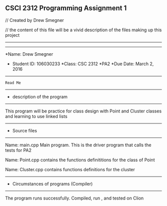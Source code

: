 ## CSCI 2312 Programming Assignment 1

// Created by Drew Smegner

// the content of this file will be a vivid description of the files making up this project

* * *

*******************************************************
*Name: Drew Smegner          
* Student ID: 106030233
*Class: CSC 2312
*PA2
*Due Date: March 2, 2016 
*******************************************************

    Read Me

*******************************************************
*  description of the  program
*******************************************************
This program will be practice for class design with Point and Cluster classes and learning to use linked lists  

*******************************************************
* Source files
******************************************************
Name:  main.cpp
   Main program. This is the driver program that calls the tests for PA2

Name:  Point.cpp
   contains the functions definititions  for the class of Point  

Name:  Cluster.cpp contains functions definitions for the cluster 


    
*******************************************************
*  Circumstances  of programs (Compiler)
*******************************************************

   The program runs successfully.  Compiled, run , and tested on Clion 
   








